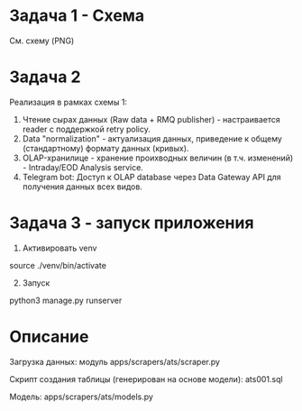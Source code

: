 Задача 1 - Схема
================

См. схему (PNG)

Задача 2
========

Реализация в рамках схемы 1:
1. Чтение сырах данных (Raw data + RMQ publisher) - настраивается reader с поддержкой retry policy.
2. Data "normalization" - актуализация данных, приведение к общему (стандартному) формату данных (кривых).
3. OLAP-хранилице - хранение проихводных величин (в т.ч. изменений) - Intraday/EOD Analysis service.
4. Telegram bot: Доступ к OLAP database через Data Gateway API для получения данных всех видов.


Задача 3 - запуск приложения
============================

1. Активировать venv

source ./venv/bin/activate

2. Запуск

python3 manage.py runserver


Описание
========

Загрузка данных:
модуль apps/scrapers/ats/scraper.py 

Скрипт создания таблицы (генерирован на основе модели): 
ats001.sql

Модель:
apps/scrapers/ats/models.py


